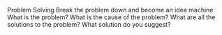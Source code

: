 Problem Solving
    Break the problem down and become an idea machine
    What is the problem?
    What is the cause of the problem?
    What are all the solutions to the problem?
    What solution do you suggest?

    
